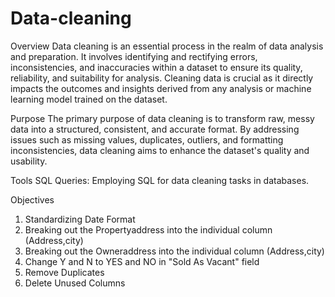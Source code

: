 # Data-cleaning

Overview
Data cleaning is an essential process in the realm of data analysis and preparation. It involves identifying and rectifying errors, inconsistencies, and inaccuracies within a dataset to ensure its quality, reliability, and suitability for analysis. Cleaning data is crucial as it directly impacts the outcomes and insights derived from any analysis or machine learning model trained on the dataset.

Purpose
The primary purpose of data cleaning is to transform raw, messy data into a structured, consistent, and accurate format. By addressing issues such as missing values, duplicates, outliers, and formatting inconsistencies, data cleaning aims to enhance the dataset's quality and usability.

Tools
SQL Queries: Employing SQL for data cleaning tasks in databases.

Objectives
1. Standardizing Date Format
2. Breaking out the Propertyaddress into the individual column (Address,city)
3. Breaking out the Owneraddress into the individual column (Address,city)
4. Change Y and N to YES and NO in "Sold As Vacant" field
5. Remove Duplicates
6. Delete Unused Columns
